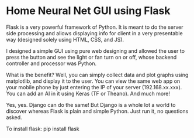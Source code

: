 # Home Neural Net GUI using Flask

Flask is a very powerful framework of Python. It is meant to do the server side processing and allows displaying info for client in a very presentable way (designed solely using HTML, CSS, and JS). 

I designed a simple GUI using pure web designing and allowed the user to press the button and see the light or fan turn on or off, whose backend controller and processor was Python.

What is the benefit?
Well, you can simply collect data and plot graphs using matplotlib, and display it to the user. You can view the same web app on your mobile phone by just entering the IP of your server (192.168.xx.xxx). You can add an AI in it using Keras (TF or Theano). And much more!

Yes, yes. Django can do the same! But Django is a whole lot a world to discover whereas Flask is plain and simple Python. Just run it, no questions asked.

To install flask: pip install flask
